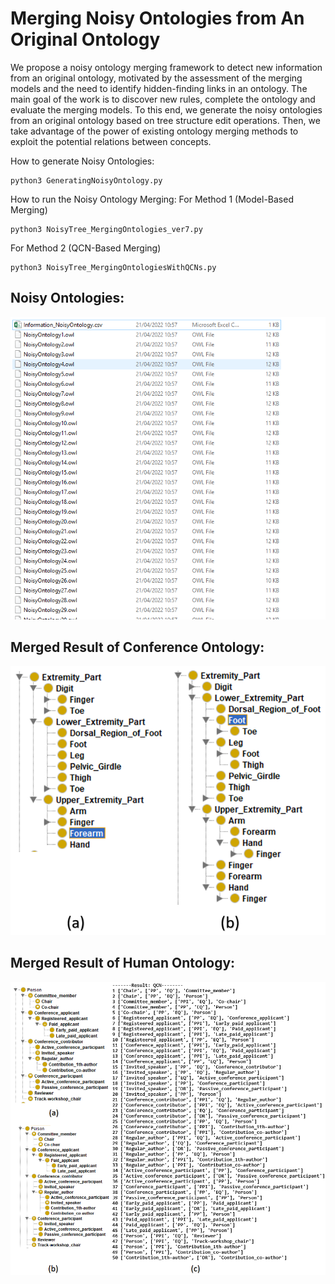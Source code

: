 # Merging Noisy Ontologies from An Original Ontology

We propose a noisy ontology merging framework 
to detect new information from an original ontology, motivated by the assessment of the merging models and the need to identify hidden-finding links in an ontology. 
The main goal of the work is to discover new rules, complete the ontology and evaluate the merging models. 
To this end, we generate the noisy ontologies from an original ontology based on tree structure edit operations. 
Then, we take advantage of the power of existing ontology merging methods to exploit the potential relations between concepts.

How to generate Noisy Ontologies: 
```
python3 GeneratingNoisyOntology.py

```

How to run the Noisy Ontology Merging:
For Method 1 (Model-Based Merging)
```
python3 NoisyTree_MergingOntologies_ver7.py

```

For Method 2 (QCN-Based Merging)
```
python3 NoisyTree_MergingOntologiesWithQCNs.py

```
## Noisy Ontologies:

![Image 1](Images/NoisyOntologyList.PNG)

## Merged Result of Conference Ontology:

![Image 2](Images/ResultHuman.PNG)

## Merged Result of Human Ontology:

![Image 3](Images/Ex-PersonConference4.PNG)
